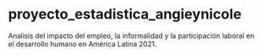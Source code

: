 # proyecto_estadistica_angieynicole
Analisis del impacto del empleo, la informalidad y la participación laboral en el desarrollo humano en América Latina 2021.
